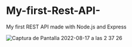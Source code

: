 # My-first-Rest-API-
My first REST API made with Node.js and Express

![Captura de Pantalla 2022-08-17 a las 2 37 26](https://user-images.githubusercontent.com/96486230/185009171-1363454b-812c-4d92-abba-1e12d325a6a3.png)
